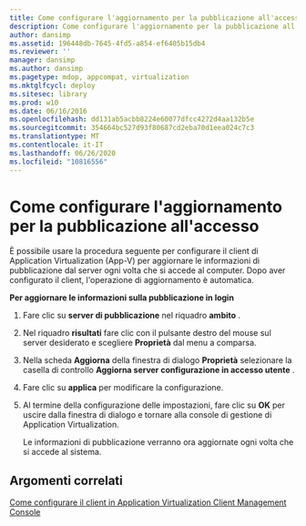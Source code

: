 ```yaml
---
title: Come configurare l'aggiornamento per la pubblicazione all'accesso
description: Come configurare l'aggiornamento per la pubblicazione all'accesso
author: dansimp
ms.assetid: 196448db-7645-4fd5-a854-ef6405b15db4
ms.reviewer: ''
manager: dansimp
ms.author: dansimp
ms.pagetype: mdop, appcompat, virtualization
ms.mktglfcycl: deploy
ms.sitesec: library
ms.prod: w10
ms.date: 06/16/2016
ms.openlocfilehash: dd131ab5acbb8224e60077dfcc4272d4aa132b5e
ms.sourcegitcommit: 354664bc527d93f80687cd2eba70d1eea024c7c3
ms.translationtype: MT
ms.contentlocale: it-IT
ms.lasthandoff: 06/26/2020
ms.locfileid: "10816556"
---
```

# Come configurare l'aggiornamento per la pubblicazione all'accesso


È possibile usare la procedura seguente per configurare il client di Application Virtualization (App-V) per aggiornare le informazioni di pubblicazione dal server ogni volta che si accede al computer. Dopo aver configurato il client, l'operazione di aggiornamento è automatica.

**Per aggiornare le informazioni sulla pubblicazione in login**

1.  Fare clic su **server di pubblicazione** nel riquadro **ambito** .

2.  Nel riquadro **risultati** fare clic con il pulsante destro del mouse sul server desiderato e scegliere **Proprietà** dal menu a comparsa.

3.  Nella scheda **Aggiorna** della finestra di dialogo **Proprietà** selezionare la casella di controllo **Aggiorna server configurazione in accesso utente** .

4.  Fare clic su **applica** per modificare la configurazione.

5.  Al termine della configurazione delle impostazioni, fare clic su **OK** per uscire dalla finestra di dialogo e tornare alla console di gestione di Application Virtualization.

    Le informazioni di pubblicazione verranno ora aggiornate ogni volta che si accede al sistema.

## Argomenti correlati


[Come configurare il client in Application Virtualization Client Management Console](how-to-configure-the-client-in-the-application-virtualization-client-management-console.md)

 

 






